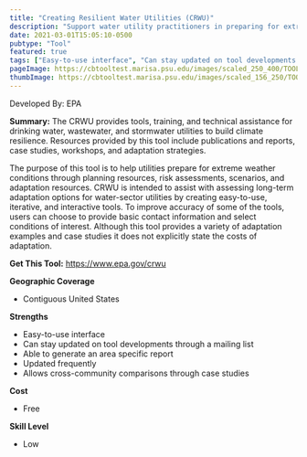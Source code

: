 ```yaml
---
title: "Creating Resilient Water Utilities (CRWU)"
description: "Support water utility practitioners in preparing for extreme weather events"
date: 2021-03-01T15:05:10-0500
pubtype: "Tool"
featured: true
tags: ["Easy-to-use interface", "Can stay updated on tool developments through a mailing list", "Able to generate an area specific report", "Updated frequently", "Allows cross-community comparisons through case studies"]
pageImage: https://cbtooltest.marisa.psu.edu/images/scaled_250_400/TOOLID_8.0_ScreenCapture-1.png
thumbImage: https://cbtooltest.marisa.psu.edu/images/scaled_156_250/TOOLID_8.0_ScreenCapture-1.png
---
```

Developed By: EPA

**Summary:** The CRWU provides tools, training, and technical assistance for drinking water, wastewater, and stormwater utilities to build climate resilience. Resources provided by this tool include publications and reports, case studies, workshops, and adaptation strategies. 

The purpose of this tool is to help utilities prepare for extreme weather conditions through planning resources, risk assessments, scenarios, and adaptation resources. CRWU is intended to assist with assessing long-term adaptation options for water-sector utilities by creating easy-to-use, iterative, and interactive tools.  To improve accuracy of some of the tools, users can choose to provide basic contact information and select conditions of interest. Although this tool provides a variety of adaptation examples and case studies it does not explicitly state the costs of adaptation.

__**Get This Tool:**__ https://www.epa.gov/crwu

__**Geographic Coverage**__
- Contiguous United States

__**Strengths**__
-  Easy-to-use interface
-  Can stay updated on tool developments through a mailing list
-  Able to generate an area specific report
-  Updated frequently
-  Allows cross-community comparisons through case studies

__**Cost**__
- Free

__**Skill Level**__
- Low
